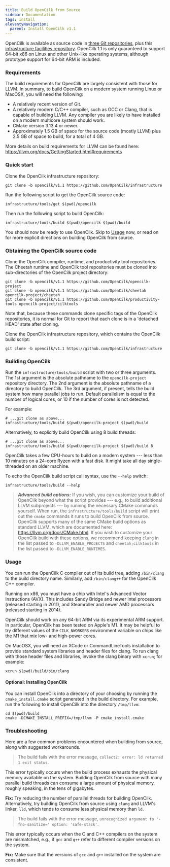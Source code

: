 ```yaml
---
title: Build OpenCilk from Source
sidebar: Documentation
tags: install
eleventyNavigation:
  parent: Install OpenCilk v1.1
---
```


OpenCilk is available as source code in [three Git repositories](https://github.com/OpenCilk), plus
this [infrastructure facilities repository](https://github.com/OpenCilk/infrastructure).
OpenCilk 1.1 is only guaranteed to support 64-bit x86 on Linux and other Unix-like
operating systems, although prototype support for 64-bit ARM is
included.

### Requirements

The build requirements for OpenCilk are largely consistent with those
for LLVM.  In summary, to build OpenCilk on a modern system running
Linux or MacOSX, you will need the following:
- A relatively recent version of Git.
- A relatively modern C/C++ compiler, such as GCC or Clang, that is
capable of building LLVM.  Any compiler you are likely to have
installed on a modern multicore system should work.
- CMake version 3.13.4 or newer.
- Approximately 1.5 GB of space for the source code (mostly LLVM) plus
2.5 GB of space to build, for a total of 4 GB.

More details on build requirements for LLVM can be found here:
<https://llvm.org/docs/GettingStarted.html#requirements>

### Quick start

Clone the OpenCilk infrastructure repository:

    git clone -b opencilk/v1.1 https://github.com/OpenCilk/infrastructure

Run the following script to get the OpenCilk source code:

    infrastructure/tools/get $(pwd)/opencilk

Then run the following script to build OpenCilk:

    infrastructure/tools/build $(pwd)/opencilk $(pwd)/build

You should now be ready to use OpenCilk.  Skip to [Usage](INSTALLING.md#Usage) now, or read
on for more explicit directions on building OpenCilk from source.

### Obtaining the OpenCilk source code

Clone the OpenCilk compiler, runtime, and productivity tool repositories.  The
Cheetah runtime and OpenCilk tool repositories must be cloned into
sub-directories of the OpenCilk project directory:

    git clone -b opencilk/v1.1 https://github.com/OpenCilk/opencilk-project
    git clone -b opencilk/v1.1 https://github.com/OpenCilk/cheetah opencilk-project/cheetah
    git clone -b opencilk/v1.1 https://github.com/OpenCilk/productivity-tools opencilk-project/cilktools

Note that, because these commands clone specific tags of the OpenCilk
repositories, it is normal for Git to report that each clone is in a
'detached HEAD' state after cloning.

Clone the OpenCilk infrastructure repository, which contains the OpenCilk build
script:

    git clone -b opencilk/v1.1 https://github.com/OpenCilk/infrastructure

### Building OpenCilk

Run the `infrastructure/tools/build` script with two or three arguments.  The
1st argument is the absolute pathname to the `opencilk-project` repository
directory.  The 2nd argument is the absolute pathname of a directory to build
OpenCilk.  The 3rd argument, if present, tells the build system how many
parallel jobs to run.  Default parallelism is equal to the number of logical
cores, or 10 if the number of cores is not detected.

For example:

    # ...git clone as above...
    infrastructure/tools/build $(pwd)/opencilk-project $(pwd)/build

Alternatively, to explicitly build OpenCilk using 8 build threads:

    # ...git clone as above...
    infrastructure/tools/build $(pwd)/opencilk-project $(pwd)/build 8

OpenCilk takes a few CPU-hours to build on a modern system --- less than 10
minutes on a 24-core Ryzen with a fast disk.  It might take all day
single-threaded on an older machine.

To echo the OpenCilk build script call syntax, use the `--help` switch:

    infrastructure/tools/build --help

> ***Advanced build options:*** If you wish, you can customize your
> build of OpenCilk beyond what the script provides --- e.g., to build
> additional LLVM subprojects --- by running the necessary CMake
> commands yourself.  When run, the `infrastructure/tools/build`
> script will print out the `cmake` commands it runs to build OpenCilk
> from source.  OpenCilk supports many of the same CMake build options
> as standard LLVM, which are documented here:
> <https://llvm.org/docs/CMake.html>.  If you wish to customize your
> OpenCilk build with these options, we recommend keeping `clang` in
> the list passed to `-DLLVM_ENABLE_PROJECTS` and `cheetah;cilktools`
> in the list passed to `-DLLVM_ENABLE_RUNTIMES`.

### Usage

You can run the OpenCilk C compiler out of its build tree, adding
`/bin/clang` to the build directory name.  Similarly, add
`/bin/clang++` for the OpenCilk C++ compiler.

Running on x86, you must have a chip with Intel's Advanced Vector
Instructions (AVX).  This includes Sandy Bridge and newer Intel
processors (released starting in 2011), and Steamroller and newer AMD
processors (released starting in 2014).

OpenCilk should work on any 64-bit ARM via its experimental ARM
support.  In particular, OpenCilk has been tested on Apple's M1.  It
may be helpful to try different values of the `CILK_NWORKERS`
environment variable on chips like the M1 that mix low- and high-power
cores.

On MacOSX, you will need an XCode or CommandLineTools installation to
provide standard system libraries and header files for clang.  To run
clang with those header files and libraries, invoke the clang binary
with `xcrun`; for example:

    xcrun $(pwd)/build/bin/clang

#### Optional: Installing OpenCilk

You can install OpenCilk into a directory of your choosing by
running the `cmake_install.cmake` script generated in the build
directory.  For example, run the following to install OpenCilk into
the directory `/tmp/llvm`:

    cd $(pwd)/build
    cmake -DCMAKE_INSTALL_PREFIX=/tmp/llvm -P cmake_install.cmake
    
### Troubleshooting

Here are a few common problems encountered when building from source,
along with suggested workarounds.

> The build fails with the error message, `collect2: error: ld
  returned 1 exit status`.

This error typically occurs when the build process exhausts the
physical memory available on the system.  Building OpenCilk from
source with many parallel build threads can consume a large amount of
physical memory, roughly speaking, in the tens of gigabytes.

**Fix:** Try reducing the number of parallel threads for building
OpenCilk.  Alternatively, try building OpenCilk from source using
`clang` and LLVM's linker, `lld`, which tends to consume less physical
memory than `ld`.

> The build fails with the error message, `unrecognized argument to
  '-fno-sanitize=' option: 'safe-stack'`.

This error typically occurs when the C and C++ compilers on the
system are mismatched, e.g., if `gcc` and `g++` refer to different
compiler versions on the system.

**Fix:** Make sure that the versions of `gcc` and `g++` installed on the
system are consistent.
